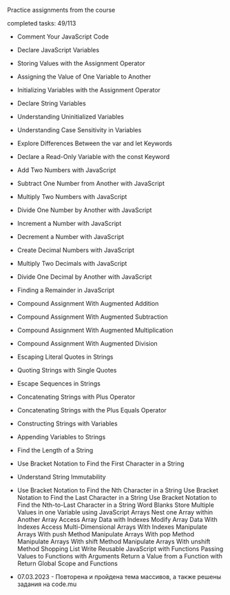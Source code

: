 Practice assignments from the course

completed tasks: 49/113

- Comment Your JavaScript Code
- Declare JavaScript Variables
- Storing Values with the Assignment Operator
- Assigning the Value of One Variable to Another
- Initializing Variables with the Assignment Operator
- Declare String Variables
- Understanding Uninitialized Variables
- Understanding Case Sensitivity in Variables
- Explore Differences Between the var and let Keywords
- Declare a Read-Only Variable with the const Keyword
- Add Two Numbers with JavaScript
- Subtract One Number from Another with JavaScript
- Multiply Two Numbers with JavaScript
- Divide One Number by Another with JavaScript
- Increment a Number with JavaScript
- Decrement a Number with JavaScript
- Create Decimal Numbers with JavaScript
- Multiply Two Decimals with JavaScript
- Divide One Decimal by Another with JavaScript
- Finding a Remainder in JavaScript
- Compound Assignment With Augmented Addition
- Compound Assignment With Augmented Subtraction
- Compound Assignment With Augmented Multiplication
- Compound Assignment With Augmented Division
- Escaping Literal Quotes in Strings
- Quoting Strings with Single Quotes
- Escape Sequences in Strings
- Concatenating Strings with Plus Operator
- Concatenating Strings with the Plus Equals Operator
- Constructing Strings with Variables
- Appending Variables to Strings
- Find the Length of a String
- Use Bracket Notation to Find the First Character in a String
- Understand String Immutability
- Use Bracket Notation to Find the Nth Character in a String
Use Bracket Notation to Find the Last Character in a String
Use Bracket Notation to Find the Nth-to-Last Character in a String
Word Blanks
Store Multiple Values in one Variable using JavaScript Arrays
Nest one Array within Another Array
Access Array Data with Indexes
Modify Array Data With Indexes
Access Multi-Dimensional Arrays With Indexes
Manipulate Arrays With push Method
Manipulate Arrays With pop Method
Manipulate Arrays With shift Method
Manipulate Arrays With unshift Method
Shopping List
Write Reusable JavaScript with Functions
Passing Values to Functions with Arguments
Return a Value from a Function with Return
Global Scope and Functions


- 07.03.2023 - Повторена и пройдена тема массивов, а также решены задания на code.mu 
